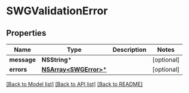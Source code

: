# SWGValidationError

## Properties
Name | Type | Description | Notes
------------ | ------------- | ------------- | -------------
**message** | **NSString*** |  | [optional] 
**errors** | [**NSArray&lt;SWGError&gt;***](SWGError.md) |  | [optional] 

[[Back to Model list]](../README.md#documentation-for-models) [[Back to API list]](../README.md#documentation-for-api-endpoints) [[Back to README]](../README.md)


